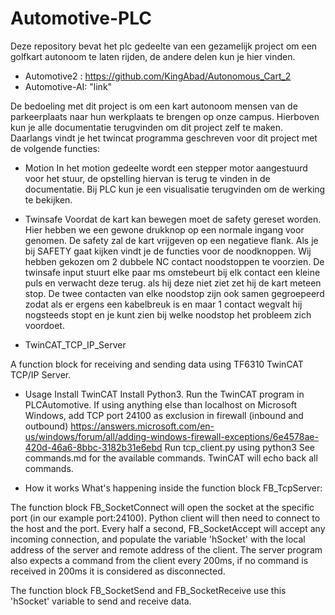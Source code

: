 # Automotive-PLC

Deze repository bevat het plc gedeelte van een gezamelijk project om een golfkart autonoom te laten rijden, de andere delen kun je hier vinden.
  - Automotive2 : https://github.com/KingAbad/Autonomous_Cart_2
  - Automotive-AI: "link"
 
De bedoeling met dit project is om een kart autonoom mensen van de parkeerplaats naar hun werkplaats te brengen op onze campus.
Hierboven kun je alle documentatie terugvinden om dit project zelf te maken.
Daarlangs vindt je het twincat programma geschreven voor dit project met de volgende functies:

- Motion
In het motion gedeelte wordt een stepper motor aangestuurd voor het stuur, de opstelling hiervan is terug te vinden in de documentatie.
Bij PLC kun je een visualisatie terugvinden om de werking te bekijken.

- Twinsafe
Voordat de kart kan bewegen moet de safety gereset worden. Hier hebben we een gewone drukknop op een normale ingang voor genomen. De safety zal de kart vrijgeven op een negatieve flank.
Als je bij SAFETY gaat kijken vindt je de functies voor de noodknoppen. Wij hebben gekozen om 2 dubbele NC contact noodstoppen te voorzien. De twinsafe input stuurt elke paar ms omstebeurt bij elk contact een kleine puls en verwacht deze terug. als hij deze niet ziet zet hij de kart meteen stop. De twee contacten van elke noodstop zijn ook samen gegroepeerd zodat als er ergens een kabelbreuk is en maar 1 contact wegvalt  hij nogsteeds stopt en je kunt zien bij welke noodstop het probleem zich voordoet.

- TwinCAT_TCP_IP_Server

A function block for receiving and sending data using TF6310 TwinCAT TCP/IP Server.

- Usage
Install TwinCAT
Install Python3.
Run the TwinCAT program in PLCAutomotive.
If using anything else than localhost on Microsoft Windows, add TCP port 24100 as exclusion in firewall (inbound and outbound)
		https://answers.microsoft.com/en-us/windows/forum/all/adding-windows-firewall-exceptions/6e4578ae-420d-46a6-8bbc-3182b31e6ebd
Run tcp_client.py using python3
See commands.md for the available commands. TwinCAT will echo back all commands.

- How it works
What's happening inside the function block FB_TcpServer:

The function block FB_SocketConnect will open the socket at the specific port (in our example port:24100).
Python client will then need to connect to the host and the port.
Every half a second, FB_SocketAccept will accept any incoming connection, and populate the variable 'hSocket' with the local address of the server and remote address of the client.
The server program also expects a command from the client every 200ms, if no command is received in 200ms it is considered as disconnected.

The function block FB_SocketSend and FB_SocketReceive use this 'hSocket' variable to send and receive data.